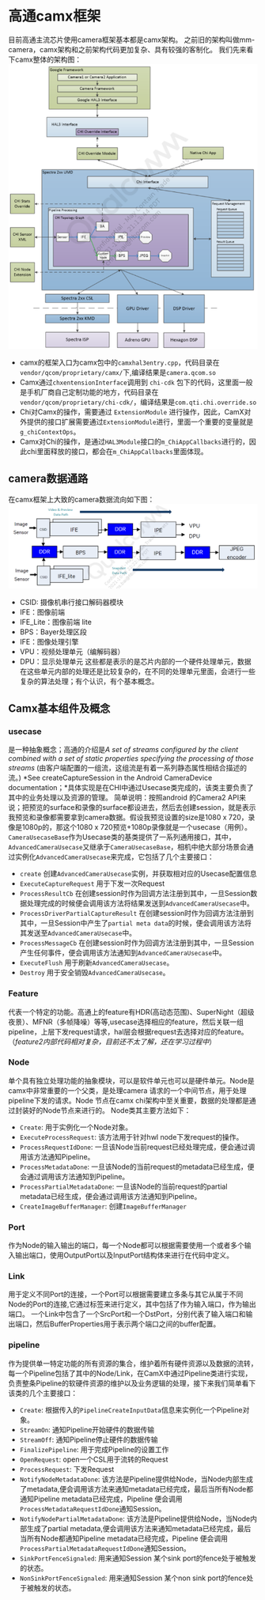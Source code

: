 # 高通camx框架
目前高通主流芯片使用camera框架基本都是camx架构。
之前旧的架构叫做mm-camera，camx架构和之前架构代码更加复杂、具有较强的客制化。
我们先来看下camx整体的架构图：
![camx.png](./image/camx.png)
- camx的框架入口为camx包中的`camxhal3entry.cpp`，代码目录在`vendor/qcom/proprietary/camx/`下,编译结果是`camera.qcom.so`
- Camx通过`chxentensionInterface`调用到 `chi-cdk` 包下的代码，这里面一般是手机厂商自己定制功能的地方，代码目录在`vendor/qcom/proprietary/chi-cdk/`，编译结果是`com.qti.chi.override.so`
- Chi对Camx的操作，需要通过 `ExtensionModule` 进行操作，因此，CamX对外提供的接口扩展需要通过`ExtensionModule`进行，里面一个重要的变量就是`g_chiContextOps`。
- Camx对Chi的操作，是通过`HAL3Module`接口的`m_ChiAppCallbacks`进行的，因此chi里面释放的接口，都会在`m_ChiAppCallbacks`里面体现。
## camera数据通路
在camx框架上大致的camera数据流向如下图：
![camera-stream.png](./image/camera-stream.png)
- CSID: 摄像机串行接口解码器模块
- IFE：图像前端
- IFE_Lite：图像前端 lite
- BPS：Bayer处理区段
- IFE：图像处理引擎
- VPU：视频处理单元（编解码器）
- DPU：显示处理单元
这些都是表示的是芯片内部的一个硬件处理单元，数据在这些单元内部的处理还是比较复杂的，在不同的处理单元里面，会进行一些复杂的算法处理；有个认识，有个基本概念。
## Camx基本组件及概念
### usecase
是一种抽象概念；高通的介绍是*A set of streams configured by the client combined with a set of static properties specifying the processing of those streams* (由客户端配置的一组流，这组流是有着一系列静态属性相结合描述的流。) *See createCaptureSession in the Android CameraDevice documentation；*具体实现是在CHI中通过Usecase类完成的，该类主要负责了其中的业务处理以及资源的管理。
简单说明：按照android 的Camera2 API来说；把预览的surface和录像的surface都设进去，然后去创建session，就是表示我预览和录像都需要拿到camera数据。假设我预览设置的size是1080 x 720，录像是1080p的，那这个1080 x 720预览+1080p录像就是一个usecase（用例）。
`CameraUsecaseBase`作为Usecase类的基类提供了一系列通用接口，其中，`AdvancedCameraUsecase`又继承于`CameraUsecaseBase`，相机中绝大部分场景会通过实例化`AdvancedCameraUsecase`来完成，它包括了几个主要接口：
- `create`  创建`AdvancedCameraUsecase`实例，并获取相对应的Usecase配置信息
- `ExecuteCaptureRequest` 用于下发一次Request
- `ProcessResultCb` 在创建session时作为回调方法注册到其中，一旦Session数据处理完成的时候便会调用该方法将结果发送到`AdvancedCameraUsecase`中。
- `ProcessDriverPartialCaptureResult` 在创建session时作为回调方法注册到其中，一旦Session中产生了`partial meta data`的时候，便会调用该方法将其发送至`AdvancedCameraUsecase`中。
- `ProcessMessageCb` 在创建session时作为回调方法注册到其中，一旦Session产生任何事件，便会调用该方法通知到`AdvancedCameraUsecase`中。
- `ExecuteFlush` 用于刷新`AdvancedCameraUsecase`。
- `Destroy` 用于安全销毁`AdvancedCameraUsecase`。
### Feature
代表一个特定的功能。高通上的feature有HDR(高动态范围)、SuperNight（超级夜景）、MFNR（多帧降噪）等等,usecase选择相应的feature，然后关联一组pipeline，上层下发request请求，hal层会根据request去选择对应的feature。（*feature2内部代码相对复杂，目前还不太了解，还在学习过程中*）
### Node
单个具有独立处理功能的抽象模块，可以是软件单元也可以是硬件单元。Node是camx中非常重要的一个父类，是处理camera 请求的一个中间节点，用于处理pipeline下发的请求。Node 节点在camx chi架构中至关重要，数据的处理都是通过封装好的Node节点来进行的。
Node类其主要方法如下：
- `Create`:  用于实例化一个Node对象。
- `ExecuteProcessRequest`: 该方法用于针对hwl node下发request的操作。
- `ProcessRequestIdDone`: 一旦该Node当前request已经处理完成，便会通过调用该方法通知Pipeline。
- `ProcessMetadataDone`: 一旦该Node的当前request的metadata已经生成，便会通过调用该方法通知到Pipeline。
- `ProcessPartialMetadataDone`: 一旦该Node的当前request的partial metadata已经生成，便会通过调用该方法通知到Pipeline。
- `CreateImageBufferManager`: 创建`ImageBufferManager`
### Port
作为Node的输入输出的端口，每一个Node都可以根据需要使用一个或者多个输入输出端口，使用OutputPort以及InputPort结构体来进行在代码中定义。
### Link
用于定义不同Port的连接，一个Port可以根据需要建立多条与其它从属于不同Node的Port的连接,它通过标签来进行定义，其中包括了作为输入端口，作为输出端口。
一个Link中包含了一个SrcPort和一个DstPort，分别代表了输入端口和输出端口，然后BufferProperties用于表示两个端口之间的buffer配置。
### pipeline
作为提供单一特定功能的所有资源的集合，维护着所有硬件资源以及数据的流转，每一个Pipeline包括了其中的Node/Link，在CamX中通过Pipeline类进行实现，负责整条Pipeline的软硬件资源的维护以及业务逻辑的处理，接下来我们简单看下该类的几个主要接口：
- `Create`: 根据传入的`PipelineCreateInputData`信息来实例化一个Pipeline对象。
- `StreamOn`: 通知Pipeline开始硬件的数据传输
- `StreamOff`: 通知Pipeline停止硬件的数据传输
- `FinalizePipeline`: 用于完成Pipeline的设置工作
- `OpenRequest`: open一个CSL用于流转的Request
- `ProcessRequest`: 下发Request
- `NotifyNodeMetadataDone`: 该方法是Pipeline提供给Node，当Node内部生成了metadata,便会调用该方法来通知metadata已经完成，最后当所有Node都通知Pipeline metadata已经完成，Pipeline 便会调用`ProcessMetadataRequestIdDone`通知Session。
- `NotifyNodePartialMetadataDone`: 该方法是Pipeline提供给Node，当Node内部生成了partial metadata,便会调用该方法来通知metadata已经完成，最后当所有Node都通知Pipeline metadata已经完成，Pipeline 便会调用`ProcessPartialMetadataRequestIdDone`通知Session。
- `SinkPortFenceSignaled`: 用来通知Session 某个sink port的fence处于被触发的状态。
- `NonSinkPortFenceSignaled`: 用来通知Session 某个non sink port的fence处于被触发的状态。


